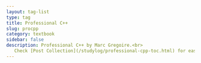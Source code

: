 ```yaml
---
layout: tag-list
type: tag
title: Professional C++
slug: procpp
category: textbook
sidebar: false
description: Professional C++ by Marc Gregoire.<br>
   Check [Post Collection](/studylog/professional-cpp-toc.html) for easy navigation.
---
```

